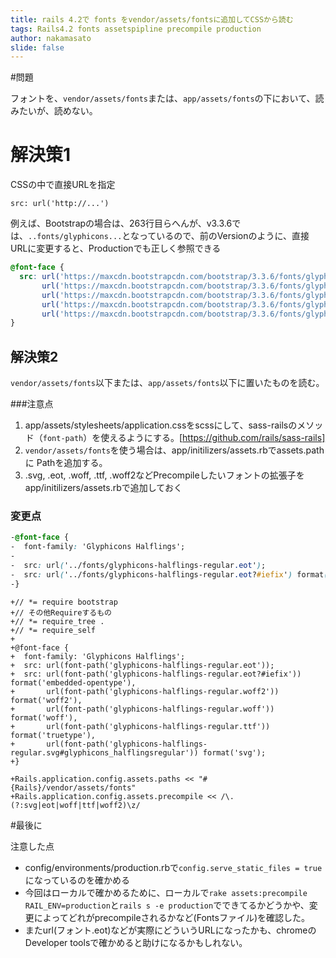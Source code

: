 ```yaml
---
title: rails 4.2で fonts をvendor/assets/fontsに追加してCSSから読む
tags: Rails4.2 fonts assetspipline precompile production
author: nakamasato
slide: false
---
```

#問題

フォントを、`vendor/assets/fonts`または、`app/assets/fonts`の下において、読みたいが、読めない。

# 解決策1
CSSの中で直接URLを指定

```
src: url('http://...')
```

例えば、Bootstrapの場合は、263行目らへんが、v3.3.6では、`..fonts/glyphicons...`となっているので、前のVersionのように、直接URLに変更すると、Productionでも正しく参照できる

```css:bootstrap.css
@font-face {
  src: url('https://maxcdn.bootstrapcdn.com/bootstrap/3.3.6/fonts/glyphicons-halflings-regular.eot?#iefix') format('embedded-opentype'),
       url('https://maxcdn.bootstrapcdn.com/bootstrap/3.3.6/fonts/glyphicons-halflings-regular.woff2') format('woff2'),
       url('https://maxcdn.bootstrapcdn.com/bootstrap/3.3.6/fonts/glyphicons-halflings-regular.woff') format('woff'),
       url('https://maxcdn.bootstrapcdn.com/bootstrap/3.3.6/fonts/glyphicons-halflings-regular.ttf') format('truetype'),
       url('https://maxcdn.bootstrapcdn.com/bootstrap/3.3.6/fonts/glyphicons-halflings-regular.svg#glyphicons_halflingsregular') format('svg');*/       
}
```

## 解決策2

`vendor/assets/fonts`以下または、`app/assets/fonts`以下に置いたものを読む。

###注意点

1. app/assets/stylesheets/application.cssをscssにして、sass-railsのメソッド（`font-path`）を使えるようにする。[https://github.com/rails/sass-rails]
2. `vendor/assets/fonts`を使う場合は、app/initilizers/assets.rbでassets.pathに Pathを追加する。
3. .svg, .eot, .woff, .ttf, .woff2などPrecompileしたいフォントの拡張子をapp/initilizers/assets.rbで追加しておく


### 変更点


```css:bootstrap.css
-@font-face {
-  font-family: 'Glyphicons Halflings';
-
-  src: url('../fonts/glyphicons-halflings-regular.eot');
-  src: url('../fonts/glyphicons-halflings-regular.eot?#iefix') format('embedded-opentype'), url('../fonts/glyphicons-halflings-regular.woff2') format('woff2'), url('../fonts/glyphicons-halflings-regular.woff') format('woff'), url('../fonts/glyphicons-halflings-regular.ttf') format('truetype'), url('../fonts/glyphicons-halflings-regular.svg#glyphicons_halflingsregular') format('svg');
-}
```

```scss:application.scss（application.cssから移動）
+// *= require bootstrap
+// その他Requireするもの
+// *= require_tree .
+// *= require_self
+
+@font-face {
+  font-family: 'Glyphicons Halflings';
+  src: url(font-path('glyphicons-halflings-regular.eot'));
+  src: url(font-path('glyphicons-halflings-regular.eot?#iefix')) format('embedded-opentype'),
+       url(font-path('glyphicons-halflings-regular.woff2')) format('woff2'),
+       url(font-path('glyphicons-halflings-regular.woff')) format('woff'),
+       url(font-path('glyphicons-halflings-regular.ttf')) format('truetype'),
+       url(font-path('glyphicons-halflings-regular.svg#glyphicons_halflingsregular')) format('svg');
+}
```

```rb:config/initializers/assets.rb変更点
+Rails.application.config.assets.paths << "#{Rails}/vendor/assets/fonts"
+Rails.application.config.assets.precompile << /\.(?:svg|eot|woff|ttf|woff2)\z/
```

#最後に


注意した点

- config/environments/production.rbで`config.serve_static_files = true`になっているのを確かめる
- 今回はローカルで確かめるために、ローカルで`rake assets:precompile RAIL_ENV=production`と`rails s -e production`でできてるかどうかや、変更によってどれがprecompileされるかなど(Fontsファイル)を確認した。
- またurl(フォント.eot)などが実際にどういうURLになったかも、chromeのDeveloper toolsで確かめると助けになるかもしれない。



